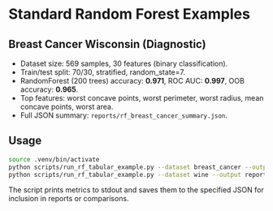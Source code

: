 # Standard Random Forest Examples

## Breast Cancer Wisconsin (Diagnostic)
- Dataset size: 569 samples, 30 features (binary classification).
- Train/test split: 70/30, stratified, random_state=7.
- RandomForest (200 trees) accuracy: **0.971**, ROC AUC: **0.997**, OOB accuracy: **0.965**.
- Top features: worst concave points, worst perimeter, worst radius, mean concave points, worst area.
- Full JSON summary: `reports/rf_breast_cancer_summary.json`.

## Usage
```bash
source .venv/bin/activate
python scripts/run_rf_tabular_example.py --dataset breast_cancer --output reports/rf_breast_cancer_summary.json
python scripts/run_rf_tabular_example.py --dataset wine --output reports/rf_wine_summary.json
```

The script prints metrics to stdout and saves them to the specified JSON for inclusion in reports or comparisons.

